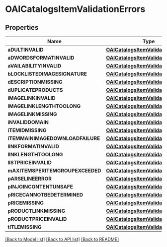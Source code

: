 # OAICatalogsItemValidationErrors

## Properties
Name | Type | Description | Notes
------------ | ------------- | ------------- | -------------
**aDULTINVALID** | [**OAICatalogsItemValidationDetails***](OAICatalogsItemValidationDetails.md) |  | [optional] 
**aDWORDSFORMATINVALID** | [**OAICatalogsItemValidationDetails***](OAICatalogsItemValidationDetails.md) |  | [optional] 
**aVAILABILITYINVALID** | [**OAICatalogsItemValidationDetails***](OAICatalogsItemValidationDetails.md) |  | [optional] 
**bLOCKLISTEDIMAGESIGNATURE** | [**OAICatalogsItemValidationDetails***](OAICatalogsItemValidationDetails.md) |  | [optional] 
**dESCRIPTIONMISSING** | [**OAICatalogsItemValidationDetails***](OAICatalogsItemValidationDetails.md) |  | [optional] 
**dUPLICATEPRODUCTS** | [**OAICatalogsItemValidationDetails***](OAICatalogsItemValidationDetails.md) |  | [optional] 
**iMAGELINKINVALID** | [**OAICatalogsItemValidationDetails***](OAICatalogsItemValidationDetails.md) |  | [optional] 
**iMAGELINKLENGTHTOOLONG** | [**OAICatalogsItemValidationDetails***](OAICatalogsItemValidationDetails.md) |  | [optional] 
**iMAGELINKMISSING** | [**OAICatalogsItemValidationDetails***](OAICatalogsItemValidationDetails.md) |  | [optional] 
**iNVALIDDOMAIN** | [**OAICatalogsItemValidationDetails***](OAICatalogsItemValidationDetails.md) |  | [optional] 
**iTEMIDMISSING** | [**OAICatalogsItemValidationDetails***](OAICatalogsItemValidationDetails.md) |  | [optional] 
**iTEMMAINIMAGEDOWNLOADFAILURE** | [**OAICatalogsItemValidationDetails***](OAICatalogsItemValidationDetails.md) |  | [optional] 
**lINKFORMATINVALID** | [**OAICatalogsItemValidationDetails***](OAICatalogsItemValidationDetails.md) |  | [optional] 
**lINKLENGTHTOOLONG** | [**OAICatalogsItemValidationDetails***](OAICatalogsItemValidationDetails.md) |  | [optional] 
**lISTPRICEINVALID** | [**OAICatalogsItemValidationDetails***](OAICatalogsItemValidationDetails.md) |  | [optional] 
**mAXITEMSPERITEMGROUPEXCEEDED** | [**OAICatalogsItemValidationDetails***](OAICatalogsItemValidationDetails.md) |  | [optional] 
**pARSELINEERROR** | [**OAICatalogsItemValidationDetails***](OAICatalogsItemValidationDetails.md) |  | [optional] 
**pINJOINCONTENTUNSAFE** | [**OAICatalogsItemValidationDetails***](OAICatalogsItemValidationDetails.md) |  | [optional] 
**pRICECANNOTBEDETERMINED** | [**OAICatalogsItemValidationDetails***](OAICatalogsItemValidationDetails.md) |  | [optional] 
**pRICEMISSING** | [**OAICatalogsItemValidationDetails***](OAICatalogsItemValidationDetails.md) |  | [optional] 
**pRODUCTLINKMISSING** | [**OAICatalogsItemValidationDetails***](OAICatalogsItemValidationDetails.md) |  | [optional] 
**pRODUCTPRICEINVALID** | [**OAICatalogsItemValidationDetails***](OAICatalogsItemValidationDetails.md) |  | [optional] 
**tITLEMISSING** | [**OAICatalogsItemValidationDetails***](OAICatalogsItemValidationDetails.md) |  | [optional] 

[[Back to Model list]](../README.md#documentation-for-models) [[Back to API list]](../README.md#documentation-for-api-endpoints) [[Back to README]](../README.md)


